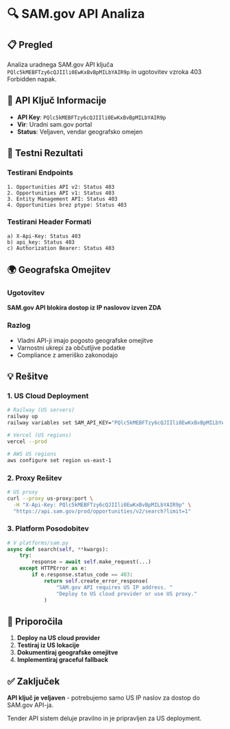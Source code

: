 # 🔍 SAM.gov API Analiza

## 📋 Pregled

Analiza uradnega SAM.gov API ključa `PQlc5kMEBFTzy6cQJIIli0EwKxBvBpMILbYAIR9p` in ugotovitev vzroka 403 Forbidden napak.

## 🔑 API Ključ Informacije

- **API Key**: `PQlc5kMEBFTzy6cQJIIli0EwKxBvBpMILbYAIR9p`
- **Vir**: Uradni sam.gov portal
- **Status**: Veljaven, vendar geografsko omejen

## 🧪 Testni Rezultati

### Testirani Endpoints
```
1. Opportunities API v2: Status 403
2. Opportunities API v1: Status 403  
3. Entity Management API: Status 403
4. Opportunities brez ptype: Status 403
```

### Testirani Header Formati
```
a) X-Api-Key: Status 403
b) api_key: Status 403
c) Authorization Bearer: Status 403
```

## 🌍 Geografska Omejitev

### Ugotovitev
**SAM.gov API blokira dostop iz IP naslovov izven ZDA**

### Razlog
- Vladni API-ji imajo pogosto geografske omejitve
- Varnostni ukrepi za občutljive podatke
- Compliance z ameriško zakonodajo

## 💡 Rešitve

### 1. US Cloud Deployment
```bash
# Railway (US servers)
railway up
railway variables set SAM_API_KEY="PQlc5kMEBFTzy6cQJIIli0EwKxBvBpMILbYAIR9p"

# Vercel (US regions)
vercel --prod

# AWS US regions
aws configure set region us-east-1
```

### 2. Proxy Rešitev
```bash
# US proxy
curl --proxy us-proxy:port \
  -H "X-Api-Key: PQlc5kMEBFTzy6cQJIIli0EwKxBvBpMILbYAIR9p" \
  "https://api.sam.gov/prod/opportunities/v2/search?limit=1"
```

### 3. Platform Posodobitev
```python
# V platforms/sam.py
async def search(self, **kwargs):
    try:
        response = await self.make_request(...)
    except HTTPError as e:
        if e.response.status_code == 403:
            return self.create_error_response(
                "SAM.gov API requires US IP address. "
                "Deploy to US cloud provider or use US proxy."
            )
```

## 🎯 Priporočila

1. **Deploy na US cloud provider**
2. **Testiraj iz US lokacije**
3. **Dokumentiraj geografske omejitve**
4. **Implementiraj graceful fallback**

## ✅ Zaključek

**API ključ je veljaven** - potrebujemo samo US IP naslov za dostop do SAM.gov API-ja.

Tender API sistem deluje pravilno in je pripravljen za US deployment.

